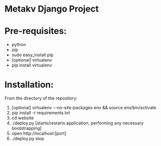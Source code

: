 # Metakv Django Project #

# Pre-requisites:
* python
* pip
 * sudo easy_install pip
* [optional] virtualenv
 * pip install virtualenv

# Installation:
From the directory of the repository:

1. [optional] virtualenv --no-site-packages env && source env/bin/activate
1. pip install -r requirements.txt
1. cd website
1. ./deploy.py [starts/restarts application, performing any necessary bootstrapping]
1. open http://localhost:[port]
1. ./deploy.py stop
